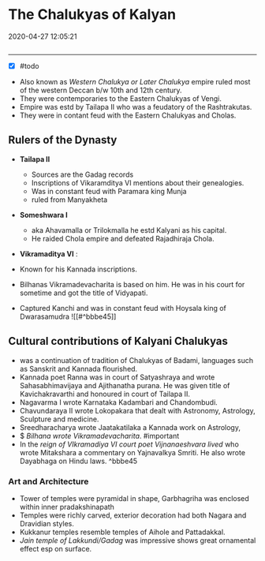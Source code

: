 # The Chalukyas of Kalyan
2020-04-27 12:05:21

```toc
```
---

- [x] #todo 
- Also known as *Western Chalukya or Later Chalukya* empire ruled most of the western Deccan b/w 10th and 12th century.
- They were contemporaries to the Eastern Chalukyas of Vengi.
- Empire was estd by Tailapa II who was a feudatory of the Rashtrakutas.
- They were in contant feud with the Eastern Chalukyas and Cholas. 

## Rulers of the Dynasty
- **Tailapa II**
	- Sources are the Gadag records
	- Inscriptions of Vikaramditya VI mentions about their genealogies.
	- Was in constant feud with Paramara king Munja
	- ruled from Manyakheta
 - **Someshwara I**
	 - aka Ahavamalla or Trilokmalla he estd Kalyani as his capital.
	 - He raided Chola empire and defeated Rajadhiraja Chola.

- **Vikramaditya VI** :  
- Known for his Kannada inscriptions.
- Bilhanas Vikramadevacharita is based on him. He was in his court for sometime and got the title of Vidyapati.
- Captured Kanchi and was in constant feud with Hoysala king of Dwarasamudra
![[#^bbbe45]]

## Cultural contributions of Kalyani Chalukyas
- was a continuation of tradition of Chalukyas of Badami, languages such as Sanskrit and Kannada flourished.
- Kannada poet Ranna was in court of Satyashraya and wrote Sahasabhimavijaya and Ajithanatha purana. He was given title of Kavichakravarthi and honoured in court of Tailapa II.
- Nagavarma I wrote Karnataka Kadambari and Chandombudi.
- Chavundaraya II wrote Lokopakara that dealt with Astronomy, Astrology, Sculpture and medicine.
- Sreedharacharya wrote Jaatakatilaka a Kannada work on Astrology,
- $ *Bilhana wrote Vikramadevacharita*. #important 
- In the *reign of VIkramadiya VI court poet Vijnanaeshvara lived* who wrote Mitakshara a commentary on Yajnavalkya Smriti. He also wrote Dayabhaga on Hindu laws.  ^bbbe45

### Art and Architecture 
- Tower of temples were pyramidal in shape, Garbhagriha was enclosed within inner pradakshinapath
- Temples were richly carved, exterior decoration had both Nagara and Dravidian styles.
- Kukkanur temples resemble temples of Aihole and Pattadakkal.
- *Jain temple of Lakkundi/Gadag* was impressive shows great ornamental effect esp on surface.